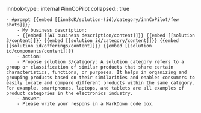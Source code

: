 innbok-type:: internal
#innCoPilot
collapsed:: true

	- #prompt {{embed [[innBoK/solution-(id)/category/innCoPilot/few shots]]}}
		- My business description:
		- {{embed [[AI business description/content]]}} {{embed [[solution 3/content]]}} {{embed [[solution id/category/content]]}} {{embed [[solution id/offerings/content]]}} {{embed [[solution id/components/content]]}}
		- Action:
		- Propose solution 3/category: A solution category refers to a group or classification of similar products that share certain characteristics, functions, or purposes. It helps in organizing and grouping products based on their similarities and enables consumers to easily locate and compare different products within the same category. For example, smartphones, laptops, and tablets are all examples of product categories in the electronics industry.
		- Answer:
		- Please write your respons in a MarkDown code box.